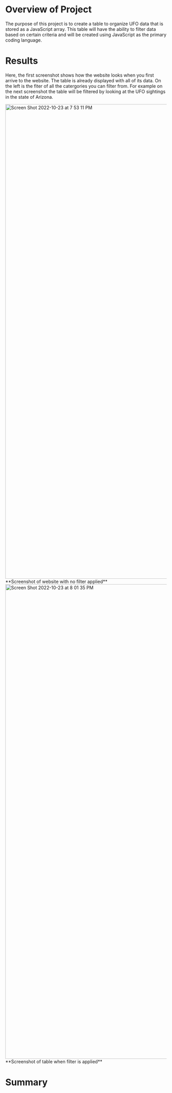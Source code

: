 # Overview of Project

 The purpose of this project is to create a table to organize UFO data that is stored as a JavaScript array. This table will have the ability to filter data based on certain criteria and will be created using JavaScript as the primary coding language.
 
# Results


Here, the first screenshot shows how the website looks when you first arrive to the website. The table is already displayed with all of its data. On the left is the fiter of all the catergories you can filter from. For example on the next screenshot the table will be filtered by looking at the UFO sightings in the state of Arizona.

<img width="1477" alt="Screen Shot 2022-10-23 at 7 53 11 PM" src="https://user-images.githubusercontent.com/110702997/197427696-ffea7d87-329b-499b-8b75-57838a87eb9f.png">
 **Screenshot of website with no filter applied**
 
 
<img width="1477" alt="Screen Shot 2022-10-23 at 8 01 35 PM" src="https://user-images.githubusercontent.com/110702997/197428301-4b215496-a437-45f2-8818-19c2cc0d802a.png">
 **Screenshot of table when filter is applied**
 
 # Summary
 
 
